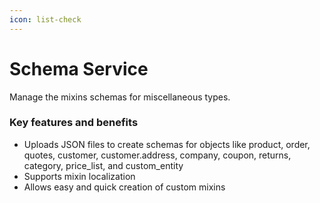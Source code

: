 ```yaml
---
icon: list-check
---
```


# Schema Service

Manage the mixins schemas for miscellaneous types.

### Key features and benefits

* Uploads JSON files to create schemas for objects like product, order, quotes, customer, customer.address, company, coupon, returns, category, price\_list, and custom\_entity
* Supports mixin localization
* Allows easy and quick creation of custom mixins
